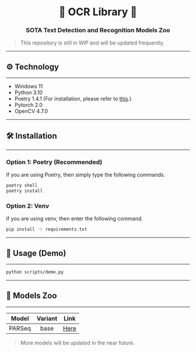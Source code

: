 # <div align="center"> 📖 OCR Library 📖 </div>

### <div align="center"> SOTA Text Detection and Recognition Models Zoo </div>

> This repository is still in WIP and will be updated frequently.
---
## ⚙️ Technology 
---
- Windows 11
- Python 3.10
- Poetry 1.4.1 (For installation, please refer to [this](https://python-poetry.org/docs/#installation).)
- Pytorch 2.0
- OpenCV 4.7.0

---
## 🛠️ Installation
---
### Option 1: Poetry (Recommended)

If you are using Poetry, then simply type the following commands.

```cmd
poetry shell
poetry install
```

### Option 2: Venv

If you are using venv, then enter the following command.

```cmd
pip install -r requirements.txt
```

---
## 📐 Usage (Demo)
---
```bash
python scripts/demo.py
```

---
## 🦍 Models Zoo
---
| Model  | Variant |                                             Link                                             |
| :----: | :-----: | :------------------------------------------------------------------------------------------: |
| PARSeq |  base   | [Here](https://drive.google.com/drive/folders/1_xa5L5RYSQF8d3EKK7dC8FdXa0sUPDIy?usp=sharing) |

> More models will be updated in the near future.
